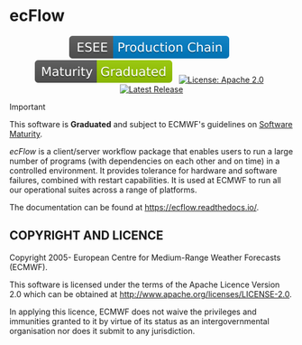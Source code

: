 
# ecFlow

<div align="center">
  <a href="https://github.com/ecmwf/codex/raw/refs/heads/main/ESEE"><img src="https://github.com/ecmwf/codex/raw/refs/heads/main/ESEE/production_chain_badge.svg" alt="Static Badge"></a>
  &nbsp;
  <a href="https://github.com/ecmwf/codex/raw/refs/heads/main/Project%20Maturity"><img src="https://github.com/ecmwf/codex/raw/refs/heads/main/Project%20Maturity/graduated_badge.svg" alt="Static Badge"></a>
  &nbsp;
  <a href="https://opensource.org/licenses/apache-2-0"><img src="https://img.shields.io/badge/License-Apache%202.0-blue.svg" alt="License: Apache 2.0"></a>
  &nbsp;
  <a href="https://github.com/ecmwf/ecflow/releases"><img src="https://img.shields.io/github/v/release/ecmwf/ecflow?color=blue&label=Release&style=flat-square" alt="Latest Release"></a>
</div>


> [!IMPORTANT]
> This software is **Graduated** and subject to ECMWF's guidelines on [Software Maturity](https://github.com/ecmwf/codex/raw/refs/heads/main/Project%20Maturity).


*ecFlow* is a client/server workflow package that enables users to run a large number of programs (with dependencies on each other and on time) in a controlled environment. It provides tolerance for hardware and software failures, combined with restart capabilities. It is used at ECMWF to run all our operational suites across a range of platforms.

The documentation can be found at https://ecflow.readthedocs.io/.


## COPYRIGHT AND LICENCE

Copyright 2005- European Centre for Medium-Range Weather Forecasts (ECMWF).

This software is licensed under the terms of the Apache Licence Version 2.0
which can be obtained at http://www.apache.org/licenses/LICENSE-2.0.

In applying this licence, ECMWF does not waive the privileges and immunities granted to it by
virtue of its status as an intergovernmental organisation nor does it submit to any jurisdiction.
